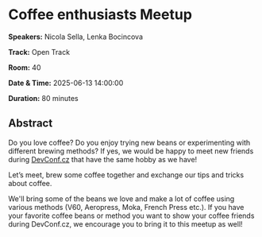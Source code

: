 # Coffee enthusiasts Meetup

**Speakers:** Nicola Sella, Lenka Bocincova
                    
**Track:** Open Track
                    
**Room:** 40
                    
**Date & Time:** 2025-06-13 14:00:00
                    
**Duration:** 80 minutes
                    
## Abstract
                    
Do you love coffee? Do you enjoy trying new beans or experimenting with different brewing methods? If yes, we would be happy to meet new friends during [DevConf.cz](https://www.devconf.info/cz/) that have the same hobby as we have!

Let’s meet, brew some coffee together and exchange our tips and tricks about coffee.

We'll bring some of the beans we love and make a lot of coffee using various methods (V60, Aeropress, Moka, French Press etc.). If you have your favorite coffee beans or method you want to show your coffee friends during DevConf.cz, we encourage you to bring it to this meetup as well!
